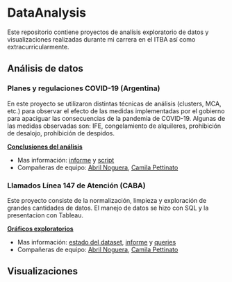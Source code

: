 # DataAnalysis

Este repositorio contiene proyectos de analísis exploratorio de datos y visualizaciones realizadas durante mi carrera en el ITBA así como extracurricularmente.

## Análisis de datos
### Planes y regulaciones COVID-19 (Argentina)
En este proyecto se utilizaron distintas técnicas de análisis (clusters, MCA, etc.) para observar el efecto de las medidas implementadas por el gobierno para apaciguar las consecuencias de la pandemia de COVID-19. 
Algunas de las medidas observadas son: IFE, congelamiento de alquileres, prohibición de desalojo, prohibición de despidos.

[**Conclusiones del análisis**](https://github.com/camicollado/DataAnalysis/blob/main/Presentacion%20EPH.pdf)

+ Mas información: [informe](https://github.com/camicollado/DataAnalysis/blob/main/Informe%20EPH.pdf) y [script](https://github.com/camicollado/DataAnalysis/blob/main/Script%20EPH.Rmd)
+ Compañeras de equipo: [Abril Noguera](https://github.com/abrilnoguera), [Camila Pettinato](https://github.com/cpettinato)

### Llamados Línea 147 de Atención (CABA)
Este proyecto consiste de la normalización, limpieza y exploración de grandes cantidades de datos. El manejo de datos se hizo con SQL y la presentacion con Tableau.


[**Gráficos exploratorios**](https://cpettinato.github.io/ITBA/TP_Proyecto.html)

+ Mas información: [estado del dataset](https://github.com/camicollado/DataAnalysis/blob/main/Backstage%20Proyecto%20L%C3%ADnea%20147.pdf), [informe](https://github.com/camicollado/DataAnalysis/blob/main/Trabajo%20Final%20Linea%20147%20-%20Proyecto%20I.pdf) y [queries](https://github.com/camicollado/DataAnalysis/blob/main/Script%20147.sql)
+ Compañeras de equipo: [Abril Noguera](https://github.com/abrilnoguera), [Camila Pettinato](https://github.com/cpettinato)

## Visualizaciones

